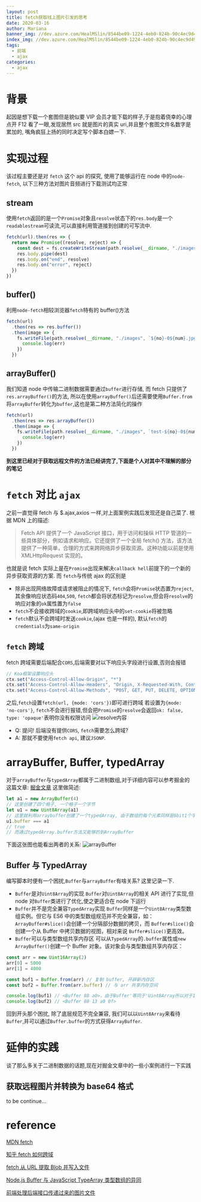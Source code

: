 ```yaml
---
layout: post
title: fetch获取线上图片引发的思考
date: 2020-03-16
author: Mariana
banner_img: //dev.azure.com/HealMSlin/8544be09-1224-4eb0-824b-90c4ec9d49ee/_apis/git/repositories/7a27a721-4c93-4ecf-8258-d5422217b60a/items?path=%2F1621390808197_589.png&versionDescriptor%5BversionOptions%5D=0&versionDescriptor%5BversionType%5D=0&versionDescriptor%5Bversion%5D=master&resolveLfs=true&%24format=octetStream&api-version=5.0
index_img: //dev.azure.com/HealMSlin/8544be09-1224-4eb0-824b-90c4ec9d49ee/_apis/git/repositories/7a27a721-4c93-4ecf-8258-d5422217b60a/items?path=%2F1621390808197_589.png&versionDescriptor%5BversionOptions%5D=0&versionDescriptor%5BversionType%5D=0&versionDescriptor%5Bversion%5D=master&resolveLfs=true&%24format=octetStream&api-version=5.0
tags:
  - 前端
  - ajax
categories:
  - ajax
---
```


# 背景

起因是想下载一个套图但是貌似要 VIP 会员才能下载的样子,于是抱着侥幸的心理点开 F12 看了一眼,发现居然 src 就是图片的真实 uri,并且整个套图文件名数字是累加的, 嘴角疯狂上扬的同时决定写个脚本白嫖一下.

# 实现过程

该过程主要还是对 `fetch` 这个 api 的探究, 使用了能够运行在 node 中的`node-fetch`, 以下三种方法对图片音频进行下载测试均正常

## stream

使用`fetch`返回的是一个`Promise`对象且`resolve`状态下的`res.body`是一个`readablestream`可读流,可以直接利用管道接到创建的可写流中.

```javascript
fetch(url).then(res => {
  return new Promise((resolve, reject) => {
    const dest = fs.createWriteStream(path.resolve(__dirname, "./images", `${no}-0${num}.jpg`))
    res.body.pipe(dest)
    res.body.on("end", resolve)
    res.body.on("error", reject)
  })
})
```

## buffer()

利用`node-fetch`相较浏览器`fetch`特有的 buffer()方法

```javascript
fetch(url)
  .then(res => res.buffer())
  .then(image => {
    fs.writeFile(path.resolve(__dirname, "./images", `${no}-0${num}.jpg`), image, function(err) {
      console.log(err)
    })
  })
```

## arrayBuffer()

我们知道 node 中传输二进制数据需要通过`buffer`进行存储, 而 fetch 只提供了`res.arrayBuffer()`的方法, 所以在使用`arrayBuffer()`后还需要使用`Buffer.from`将`arrayBuffer`转化为`buffer`,这也是第二种方法简化的操作

```javascript
fetch(url)
  .then(res => res.arrayBuffer())
  .then(image => {
    fs.writeFile(path.resolve(__dirname, "./images", `test-${no}-0${num}.jpg`), Buffer.from(image), function(err) {
      console.log(err)
    })
  })
```

**到这里已经对于获取远程文件的方法已经讲完了,下面是个人对其中不理解的部分的笔记**

# `fetch` 对比 `ajax`

之前一直觉得 fetch 与 \$.ajax,axios 一样,对上面案例实践后发现还是自己菜了.
根据 MDN 上的描述:

> Fetch API 提供了一个 JavaScript 接口，用于访问和操纵 HTTP 管道的一些具体部分，例如请求和响应。它还提供了一个全局 fetch() 方法，该方法提供了一种简单，合理的方式来跨网络异步获取资源。这种功能以前是使用 XMLHttpRequest 实现的。

也就是说 fetch 实际上是在`Promise`出现来解决`callback hell`前提下的一个新的异步获取资源的方案.
而 `fetch`与传统 ajax 的区别是

- 除非出现网络故障或请求被阻止的情况下, `fetch`会将`Promise`状态置为`reject`,其余像响应状态码`404`,`500`, `fetch`都会将状态标记为`resolve`,但会将`resolve`的响应对象的`ok`属性置为`false`
- `fetch`不会接收跨域的`cookie`,即跨域响应头中的`set-cookie`将被忽略
- `fetch`默认不会跨域时发送`cookie`,(ajax 也是一样的), 默认`fetch`的`credentials`为`same-origin`

## `fetch` 跨域

fetch 跨域需要后端配合`CORS`,后端需要对以下响应头字段进行设置,否则会报错

```js
// Koa框架设置响应头
ctx.set("Access-Control-Allow-Origin", "*")
ctx.set("Access-Control-Allow-Headers", "Origin, X-Requested-With, Content-Type, Accept")
ctx.set("Access-Control-Allow-Methods", "POST, GET, PUT, DELETE, OPTIONS")
```

之后,`fetch`设置`fetch(url, {mode: 'cors'})`即可进行跨域
若设置为`{mode: 'no-cors'}`, `fetch`不会进行报错,但会把`Promise`的`resolve`会返回`ok: false, type: 'opaque'`表明你没有权限访问
![resolve内容](https://pic1.zhimg.com/80/v2-5bbd2fc2f90d8c5b3755616e5dd449bb_720w.jpg)

- Q: 提问! 后端没有提供`CORS`, `fetch`需要怎么跨域?
- A: 那就不要使用`fetch api`, 建议`JSONP`.

# arrayBuffer, Buffer, typedArray

对于`arrayBuffer`与`typedArray`都属于二进制数组,对于详细内容可以参考掘金的这篇文章:
[掘金文章](https://juejin.im/post/5cde6dae6fb9a07eda02e5f1)
这里做简述:

```js
let a1 = new ArrayBuffer(4)
// 这里创建了四个格子, 一个格子一个字节
let u1 = new Uint8Array(a1)
// 这里就利用arraybuffer创建了一个typedArray, 由于数组的每个元素同样是8bit1个字节, 所以输出为[0,0,0,0]
u1.buffer === a1
// true
// 而通过typedArray.buffer方法又能够的到ArrayBuffer
```

下面这张图也能看出两者的关系:
![arrayBuffer](/img/2020-03-16-fetch-and-ajax/arraybuffer.png)

## Buffer 与 TypedArray

编写脚本时便有一个困扰,`Buffer`与`arrayBuffer`有啥关系? 这里记录一下.

- `Buffer`是对`Uint8Array`的实现
  `Buffer`对`Uint8Array`的相关 API 进行了实现,但 node 对`Buffer`类进行了优化,使之更适合在 node 下运行
- `Buffer`并不是完全兼容`TypedArray`实现
  `Buffer`同样是一个`Uint8Array`类型数组实例。但它与 ES6 中的类型数组规范并不完全兼容，如：`ArrayBuffer#slice()`会创建一个分隔部分数据的拷贝，而 `Buffer#slice()`会创建一个从 Buffer 中拷贝数据的视图，相对来说 `Buffer#slice()`更高效。
- `Buffer`可以与类型数组共享内存区
  可以从`TypedArray`的`.buffer`属性或`new ArrayBuffer()`创建一个 Buffer 对象。该对象会与类型数组共享内存区：

```js
const arr = new Uint16Array(2)
arr[0] = 5000
arr[1] = 4000

const buf1 = Buffer.from(arr) // 复制 buffer, 开辟新内存区
const buf2 = Buffer.from(arr.buffer) // 与 arr 共享内存空间

console.log(buf1) // <Buffer 88 a0>，由于Buffer'等同于'Uint8Array所以对于16bit的类型数组,会截取8bit
console.log(buf2) // <Buffer 88 13 a0 0f>
```

回到开头那个困扰, 除了底层规范不完全兼容, 我们可以以`Uint8Array`来看待`Buffer`,并可以通过`Buffer.buffer`的方式获得`ArrayBuffer`.

# 延伸的实践

谈了那么多关于二进制数据的话题,现在对掘金文章中的一些小案例进行一下实践

## 获取远程图片并转换为 base64 格式

to be continue...

# reference

[MDN fetch](https://developer.mozilla.org/zh-CN/docs/Web/API/Fetch_API/Using_Fetch)

[知乎 fetch 如何跨域](https://www.zhihu.com/question/47029864)

[fetch 从 URL 提取 Blob 并写入文件](https://stackoom.com/question/3TrAt/%E4%BB%8EURL%E6%8F%90%E5%8F%96Blob%E5%B9%B6%E5%86%99%E5%85%A5%E6%96%87%E4%BB%B6)

[Node.js Buffer 与 JavaScript TypeArray 类型数组的异同](https://itbilu.com/nodejs/core/NyIjmp0wZ.html)

[前端处理后端接口传递过来的图片文件](https://juejin.im/post/5c98ed7cf265da610e5ed862#heading-9)
